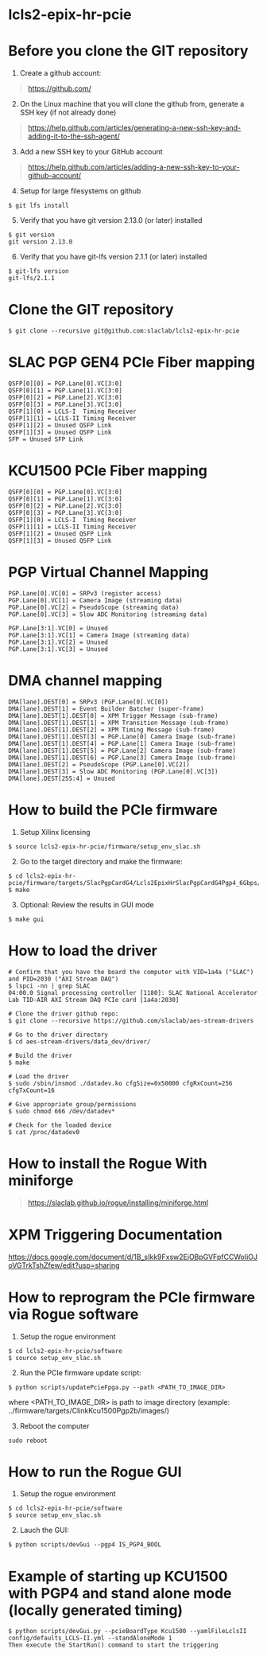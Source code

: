 # lcls2-epix-hr-pcie

<!--- ######################################################## -->

# Before you clone the GIT repository

1) Create a github account:
> https://github.com/

2) On the Linux machine that you will clone the github from, generate a SSH key (if not already done)
> https://help.github.com/articles/generating-a-new-ssh-key-and-adding-it-to-the-ssh-agent/

3) Add a new SSH key to your GitHub account
> https://help.github.com/articles/adding-a-new-ssh-key-to-your-github-account/

4) Setup for large filesystems on github

```
$ git lfs install
```

5) Verify that you have git version 2.13.0 (or later) installed

```
$ git version
git version 2.13.0
```

6) Verify that you have git-lfs version 2.1.1 (or later) installed

```
$ git-lfs version
git-lfs/2.1.1
```

# Clone the GIT repository

```
$ git clone --recursive git@github.com:slaclab/lcls2-epix-hr-pcie
```

<!--- ######################################################## -->

# SLAC PGP GEN4 PCIe Fiber mapping

```
QSFP[0][0] = PGP.Lane[0].VC[3:0]
QSFP[0][1] = PGP.Lane[1].VC[3:0]
QSFP[0][2] = PGP.Lane[2].VC[3:0]
QSFP[0][3] = PGP.Lane[3].VC[3:0]
QSFP[1][0] = LCLS-I  Timing Receiver
QSFP[1][1] = LCLS-II Timing Receiver
QSFP[1][2] = Unused QSFP Link
QSFP[1][3] = Unused QSFP Link
SFP = Unused SFP Link
```

<!--- ######################################################## -->

# KCU1500 PCIe Fiber mapping

```
QSFP[0][0] = PGP.Lane[0].VC[3:0]
QSFP[0][1] = PGP.Lane[1].VC[3:0]
QSFP[0][2] = PGP.Lane[2].VC[3:0]
QSFP[0][3] = PGP.Lane[3].VC[3:0]
QSFP[1][0] = LCLS-I  Timing Receiver
QSFP[1][1] = LCLS-II Timing Receiver
QSFP[1][2] = Unused QSFP Link
QSFP[1][3] = Unused QSFP Link
```

<!--- ######################################################## -->

# PGP Virtual Channel Mapping

```
PGP.Lane[0].VC[0] = SRPv3 (register access)
PGP.Lane[0].VC[1] = Camera Image (streaming data)
PGP.Lane[0].VC[2] = PseudoScope (streaming data)
PGP.Lane[0].VC[3] = Slow ADC Monitoring (streaming data)

PGP.Lane[3:1].VC[0] = Unused
PGP.Lane[3:1].VC[1] = Camera Image (streaming data)
PGP.Lane[3:1].VC[2] = Unused
PGP.Lane[3:1].VC[3] = Unused
```

<!--- ######################################################## -->

# DMA channel mapping

```
DMA[lane].DEST[0] = SRPv3 (PGP.Lane[0].VC[0])
DMA[lane].DEST[1] = Event Builder Batcher (super-frame)
DMA[lane].DEST[1].DEST[0] = XPM Trigger Message (sub-frame)
DMA[lane].DEST[1].DEST[1] = XPM Transition Message (sub-frame)
DMA[lane].DEST[1].DEST[2] = XPM Timing Message (sub-frame)
DMA[lane].DEST[1].DEST[3] = PGP.Lane[0] Camera Image (sub-frame)
DMA[lane].DEST[1].DEST[4] = PGP.Lane[1] Camera Image (sub-frame)
DMA[lane].DEST[1].DEST[5] = PGP.Lane[2] Camera Image (sub-frame)
DMA[lane].DEST[1].DEST[6] = PGP.Lane[3] Camera Image (sub-frame)
DMA[lane].DEST[2] = PseudoScope (PGP.Lane[0].VC[2])
DMA[lane].DEST[3] = Slow ADC Monitoring (PGP.Lane[0].VC[3])
DMA[lane].DEST[255:4] = Unused
```

<!--- ######################################################## -->

# How to build the PCIe firmware

1) Setup Xilinx licensing
```
$ source lcls2-epix-hr-pcie/firmware/setup_env_slac.sh
```

2) Go to the target directory and make the firmware:
```
$ cd lcls2-epix-hr-pcie/firmware/targets/SlacPgpCardG4/Lcls2EpixHrSlacPgpCardG4Pgp4_6Gbps/
$ make
```

3) Optional: Review the results in GUI mode
```
$ make gui
```

<!--- ######################################################## -->

# How to load the driver

```
# Confirm that you have the board the computer with VID=1a4a ("SLAC") and PID=2030 ("AXI Stream DAQ")
$ lspci -nn | grep SLAC
04:00.0 Signal processing controller [1180]: SLAC National Accelerator Lab TID-AIR AXI Stream DAQ PCIe card [1a4a:2030]

# Clone the driver github repo:
$ git clone --recursive https://github.com/slaclab/aes-stream-drivers

# Go to the driver directory
$ cd aes-stream-drivers/data_dev/driver/

# Build the driver
$ make

# Load the driver
$ sudo /sbin/insmod ./datadev.ko cfgSize=0x50000 cfgRxCount=256 cfgTxCount=16

# Give appropriate group/permissions
$ sudo chmod 666 /dev/datadev*

# Check for the loaded device
$ cat /proc/datadev0

```

<!--- ######################################################## -->

# How to install the Rogue With miniforge

> https://slaclab.github.io/rogue/installing/miniforge.html

<!--- ######################################################## -->

# XPM Triggering Documentation

https://docs.google.com/document/d/1B_sIkk9Fxsw2EjOBpGVFpfCCWoIiOJoVGTrkTshZfew/edit?usp=sharing

<!--- ######################################################## -->

# How to reprogram the PCIe firmware via Rogue software

1) Setup the rogue environment
```
$ cd lcls2-epix-hr-pcie/software
$ source setup_env_slac.sh
```

2) Run the PCIe firmware update script:
```
$ python scripts/updatePcieFpga.py --path <PATH_TO_IMAGE_DIR>
```
where <PATH_TO_IMAGE_DIR> is path to image directory (example: ../firmware/targets/ClinkKcu1500Pgp2b/images/)

3) Reboot the computer
```
sudo reboot
```

<!--- ######################################################## -->

# How to run the Rogue GUI

1) Setup the rogue environment
```
$ cd lcls2-epix-hr-pcie/software
$ source setup_env_slac.sh
```

2) Lauch the GUI:
```
$ python scripts/devGui --pgp4 IS_PGP4_BOOL
```

# Example of starting up KCU1500 with PGP4 and stand alone mode (locally generated timing)
```
$ python scripts/devGui.py --pcieBoardType Kcu1500 --yamlFileLclsII config/defaults_LCLS-II.yml --standAloneMode 1
Then execute the StartRun() command to start the triggering
```

<!--- ######################################################## -->

